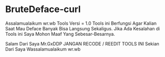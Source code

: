 # BruteDeface-curl

Assalamualaikum wr.wb
Tools Versi = 1.0
Tools ini Berfungsi Agar Kalian Saat Mau Deface Banyak Bisa Langsung Sekaligus.
Jika Ada Kesalahan di Tools ini Saya Mohon Maaf Yang Sebesar-Besarnya.

Salam Dari Saya Mr.GxDDP
JANGAN RECODE / REEDIT TOOLS INI
Sekian Dari Saya 
Wassalamualaikum wr.wb
